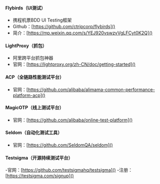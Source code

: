 #### Flybirds（UI测试）
- 携程机票BDD UI Testing框架
- Github：[https://github.com/ctripcorp/flybirds]()
- 简介：[https://mp.weixin.qq.com/s/YEJ920vswzvVgLFCyt0K2Q]()
#### LightProxy（抓包）
- 阿里跨平台抓包神器
- 官网：[https://lightproxy.org/zh-CN/doc/getting-started]()
#### ACP（全链路性能测试平台）
- 官网：[https://github.com/alibaba/alimama-common-performance-platform-acp]()
#### MagicOTP（线上测试平台）
- 官网：[https://github.com/alibaba/online-test-platform]()
#### Seldom（自动化测试工具）
- 官网：[https://github.com/SeldomQA/seldom]()
#### Testsigma（开源持续测试平台）
-官网：[https://github.com/testsigmahq/testsigma]()
-注册：[https://testsigma.com/signup]()